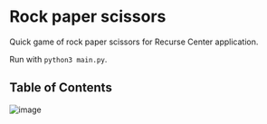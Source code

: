 # Rock paper scissors
Quick game of rock paper scissors for Recurse Center application.

Run with `python3 main.py`.
## Table of Contents
![image](https://cdn3d.iconscout.com/3d/premium/thumb/table-3d-illustration-download-in-png-blend-fbx-gltf-file-formats--desk-study-computer-interior-furniture-pack-interiors-illustrations-3918055.png?f=webp)
                                                                                             